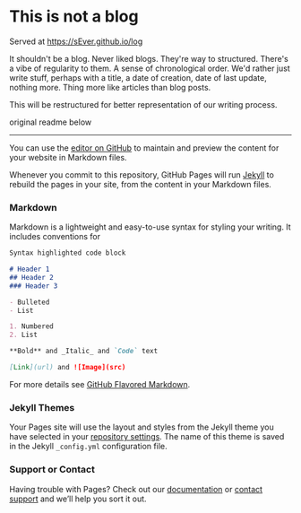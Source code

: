 # This is not a blog 

Served at https://sEver.github.io/log

It shouldn't be a blog. Never liked blogs. They're way to structured. 
There's a vibe of regularity to them. A sense of chronological order. 
We'd rather just write stuff, perhaps with a title, a date of creation, date of last update, nothing more. 
Thing more like articles than blog posts.

This will be restructured for better representation of our writing process.

original readme below

---

You can use the [editor on GitHub](https://github.com/sEver/blog/edit/master/README.md) to maintain and preview the content for your website in Markdown files.

Whenever you commit to this repository, GitHub Pages will run [Jekyll](https://jekyllrb.com/) to rebuild the pages in your site, from the content in your Markdown files.

### Markdown

Markdown is a lightweight and easy-to-use syntax for styling your writing. It includes conventions for

```markdown
Syntax highlighted code block

# Header 1
## Header 2
### Header 3

- Bulleted
- List

1. Numbered
2. List

**Bold** and _Italic_ and `Code` text

[Link](url) and ![Image](src)
```

For more details see [GitHub Flavored Markdown](https://guides.github.com/features/mastering-markdown/).

### Jekyll Themes

Your Pages site will use the layout and styles from the Jekyll theme you have selected in your [repository settings](https://github.com/sEver/blog/settings). The name of this theme is saved in the Jekyll `_config.yml` configuration file.

### Support or Contact

Having trouble with Pages? Check out our [documentation](https://help.github.com/categories/github-pages-basics/) or [contact support](https://github.com/contact) and we’ll help you sort it out.

